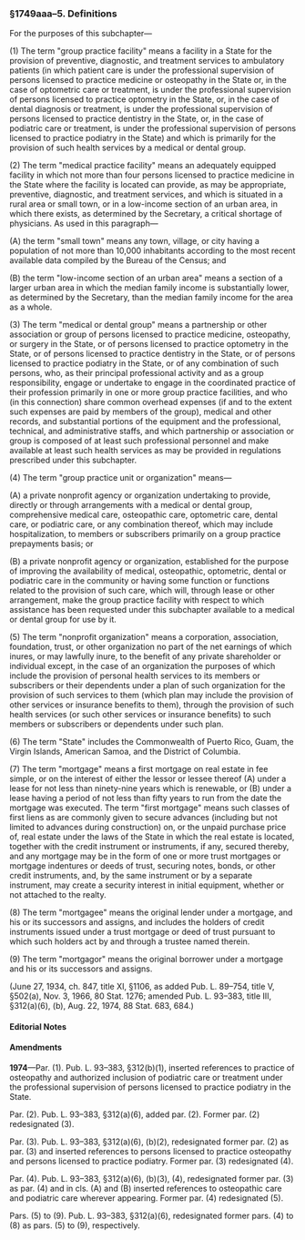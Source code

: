 ### §1749aaa–5. Definitions ###

For the purposes of this subchapter—

(1) The term "group practice facility" means a facility in a State for the provision of preventive, diagnostic, and treatment services to ambulatory patients (in which patient care is under the professional supervision of persons licensed to practice medicine or osteopathy in the State or, in the case of optometric care or treatment, is under the professional supervision of persons licensed to practice optometry in the State, or, in the case of dental diagnosis or treatment, is under the professional supervision of persons licensed to practice dentistry in the State, or, in the case of podiatric care or treatment, is under the professional supervision of persons licensed to practice podiatry in the State) and which is primarily for the provision of such health services by a medical or dental group.

(2) The term "medical practice facility" means an adequately equipped facility in which not more than four persons licensed to practice medicine in the State where the facility is located can provide, as may be appropriate, preventive, diagnostic, and treatment services, and which is situated in a rural area or small town, or in a low-income section of an urban area, in which there exists, as determined by the Secretary, a critical shortage of physicians. As used in this paragraph—

(A) the term "small town" means any town, village, or city having a population of not more than 10,000 inhabitants according to the most recent available data compiled by the Bureau of the Census; and

(B) the term "low-income section of an urban area" means a section of a larger urban area in which the median family income is substantially lower, as determined by the Secretary, than the median family income for the area as a whole.

(3) The term "medical or dental group" means a partnership or other association or group of persons licensed to practice medicine, osteopathy, or surgery in the State, or of persons licensed to practice optometry in the State, or of persons licensed to practice dentistry in the State, or of persons licensed to practice podiatry in the State, or of any combination of such persons, who, as their principal professional activity and as a group responsibility, engage or undertake to engage in the coordinated practice of their profession primarily in one or more group practice facilities, and who (in this connection) share common overhead expenses (if and to the extent such expenses are paid by members of the group), medical and other records, and substantial portions of the equipment and the professional, technical, and administrative staffs, and which partnership or association or group is composed of at least such professional personnel and make available at least such health services as may be provided in regulations prescribed under this subchapter.

(4) The term "group practice unit or organization" means—

(A) a private nonprofit agency or organization undertaking to provide, directly or through arrangements with a medical or dental group, comprehensive medical care, osteopathic care, optometric care, dental care, or podiatric care, or any combination thereof, which may include hospitalization, to members or subscribers primarily on a group practice prepayments basis; or

(B) a private nonprofit agency or organization, established for the purpose of improving the availability of medical, osteopathic, optometric, dental or podiatric care in the community or having some function or functions related to the provision of such care, which will, through lease or other arrangement, make the group practice facility with respect to which assistance has been requested under this subchapter available to a medical or dental group for use by it.

(5) The term "nonprofit organization" means a corporation, association, foundation, trust, or other organization no part of the net earnings of which inures, or may lawfully inure, to the benefit of any private shareholder or individual except, in the case of an organization the purposes of which include the provision of personal health services to its members or subscribers or their dependents under a plan of such organization for the provision of such services to them (which plan may include the provision of other services or insurance benefits to them), through the provision of such health services (or such other services or insurance benefits) to such members or subscribers or dependents under such plan.

(6) The term "State" includes the Commonwealth of Puerto Rico, Guam, the Virgin Islands, American Samoa, and the District of Columbia.

(7) The term "mortgage" means a first mortgage on real estate in fee simple, or on the interest of either the lessor or lessee thereof (A) under a lease for not less than ninety-nine years which is renewable, or (B) under a lease having a period of not less than fifty years to run from the date the mortgage was executed. The term "first mortgage" means such classes of first liens as are commonly given to secure advances (including but not limited to advances during construction) on, or the unpaid purchase price of, real estate under the laws of the State in which the real estate is located, together with the credit instrument or instruments, if any, secured thereby, and any mortgage may be in the form of one or more trust mortgages or mortgage indentures or deeds of trust, securing notes, bonds, or other credit instruments, and, by the same instrument or by a separate instrument, may create a security interest in initial equipment, whether or not attached to the realty.

(8) The term "mortgagee" means the original lender under a mortgage, and his or its successors and assigns, and includes the holders of credit instruments issued under a trust mortgage or deed of trust pursuant to which such holders act by and through a trustee named therein.

(9) The term "mortgagor" means the original borrower under a mortgage and his or its successors and assigns.

(June 27, 1934, ch. 847, title XI, §1106, as added Pub. L. 89–754, title V, §502(a), Nov. 3, 1966, 80 Stat. 1276; amended Pub. L. 93–383, title III, §312(a)(6), (b), Aug. 22, 1974, 88 Stat. 683, 684.)

#### **Editorial Notes** ####

#### Amendments ####

**1974**—Par. (1). Pub. L. 93–383, §312(b)(1), inserted references to practice of osteopathy and authorized inclusion of podiatric care or treatment under the professional supervision of persons licensed to practice podiatry in the State.

Par. (2). Pub. L. 93–383, §312(a)(6), added par. (2). Former par. (2) redesignated (3).

Par. (3). Pub. L. 93–383, §312(a)(6), (b)(2), redesignated former par. (2) as par. (3) and inserted references to persons licensed to practice osteopathy and persons licensed to practice podiatry. Former par. (3) redesignated (4).

Par. (4). Pub. L. 93–383, §312(a)(6), (b)(3), (4), redesignated former par. (3) as par. (4) and in cls. (A) and (B) inserted references to osteopathic care and podiatric care wherever appearing. Former par. (4) redesignated (5).

Pars. (5) to (9). Pub. L. 93–383, §312(a)(6), redesignated former pars. (4) to (8) as pars. (5) to (9), respectively.